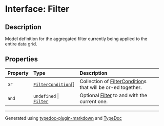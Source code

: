 # Interface: Filter

## Description

Model definition for the aggregated filter currently being applied to the entire data grid.

## Properties

| Property | Type | Description |
| :------ | :------ | :------ |
| `or` | [`FilterCondition`](FilterCondition.md)[] | Collection of [FilterCondition](FilterCondition.md)s that will be or-ed together. |
| `and` | `undefined` \| [`Filter`](Filter.md) | Optional [Filter](Filter.md) to and with the current one. |

***

Generated using [typedoc-plugin-markdown](https://www.npmjs.com/package/typedoc-plugin-markdown) and [TypeDoc](https://typedoc.org/)
